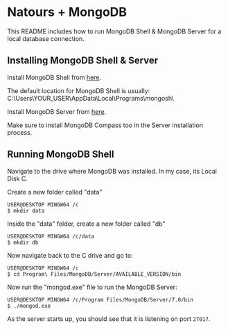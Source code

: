 # Natours + MongoDB

This README includes how to run MongoDB Shell & MongoDB Server for a local database connection.

## Installing MongoDB Shell & Server

Install MongoDB Shell from [here](https://www.mongodb.com/try/download/shell).

The default location for MongoDB Shell is usually: C:\Users\YOUR_USER\AppData\Local\Programs\mongosh\

Install MongoDB Server from [here](https://www.mongodb.com/try/download/community).

Make sure to install MongoDB Compass too in the Server installation process.

## Running MongoDB Shell

Navigate to the drive where MongoDB was installed. In my case, its Local Disk C.

Create a new folder called "data"

```
USER@DESKTOP MINGW64 /c
$ mkdir data
```

Inside the "data" folder, create a new folder called "db"

```
USER@DESKTOP MINGW64 /c/data
$ mkdir db
```

Now navigate back to the C drive and go to:

```
USER@DESKTOP MINGW64 /c
$ cd Program\ Files/MongoDB/Server/AVAILABLE_VERSION/bin
```

Now run the "mongod.exe" file to run the MongoDB Server:

```
USER@DESKTOP MINGW64 /c/Program Files/MongoDB/Server/7.0/bin
$ ./mongod.exe
```

As the server starts up, you should see that it is listening on port `27017`.
